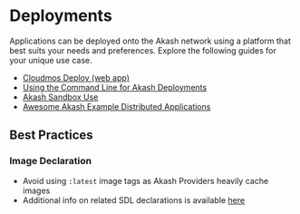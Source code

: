 # Deployments

Applications can be deployed onto the Akash network using a platform that best suits your needs and preferences. Explore the following guides for your unique use case.

* [Cloudmos Deploy (web app)](cloudmos-deploy/)
* [Using the Command Line for Akash Deployments ](cli/)
* [Akash Sandbox Use](sandbox/)
* [Awesome Akash Example Distributed Applications](apps-on-akash.md)

## Best Practices

### Image Declaration

* Avoid using `:latest` image tags as Akash Providers heavily cache images
* Additional info on related SDL declarations is available [here](https://docs.akash.network/readme/stack-definition-language#services)
